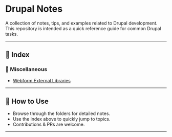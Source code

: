 # Drupal Notes

A collection of notes, tips, and examples related to Drupal development.  
This repository is intended as a quick reference guide for common Drupal tasks.

---

## 📑 Index

### 🔹 Miscellaneous
- [Webform External Libraries](webform-external-libraries.md)


---

## 📌 How to Use
- Browse through the folders for detailed notes.
- Use the index above to quickly jump to topics.
- Contributions & PRs are welcome.

---

